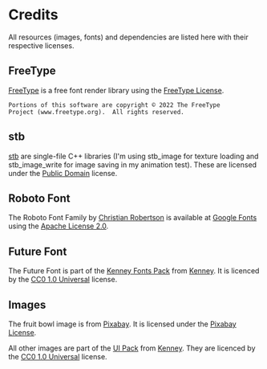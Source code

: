 # Credits

All resources (images, fonts) and dependencies are listed here with
their respective licenses.

## FreeType

[FreeType](https://www.freetype.org) is a free font render library
using the [FreeType License](https://gitlab.freedesktop.org/freetype/freetype/-/blob/master/docs/FTL.TXT).

    Portions of this software are copyright © 2022 The FreeType
    Project (www.freetype.org).  All rights reserved.

## stb

[stb](https://github.com/nothings/stb) are single-file C++ libraries
(I'm using stb_image for texture loading and stb_image_write for
image saving in my animation test). These are licensed under the
[Public Domain](https://www.unlicense.org) license.

## Roboto Font

The Roboto Font Family by [Christian Robertson](https://fonts.google.com/?query=Christian%20Robertson) is available at
[Google Fonts](https://fonts.google.com/specimen/Roboto) using the
[Apache License 2.0](https://www.apache.org/licenses/LICENSE-2.0).

## Future Font

The Future Font is part of the
[Kenney Fonts Pack](https://kenney.nl/assets/kenney-fonts) from
[Kenney](https://kenney.nl). It is licenced by the
[CC0 1.0 Universal](https://creativecommons.org/publicdomain/zero/1.0/) license.

## Images

The fruit bowl image is from
[Pixabay](https://pixabay.com/photos/fruits-fresh-bowl-assorted-1600023/).
It is licensed under the
[Pixabay License](https://pixabay.com/service/license/).

All other images are part of the
[UI Pack](https://kenney.nl/assets/ui-pack) from
[Kenney](https://kenney.nl). They are licenced by the
[CC0 1.0 Universal](https://creativecommons.org/publicdomain/zero/1.0/) license.
